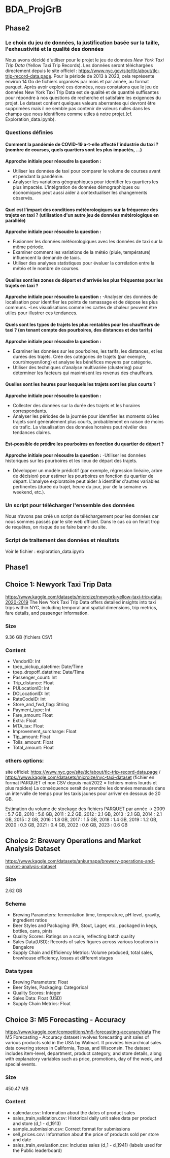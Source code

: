 # BDA_ProjGrB

## Phase2

### Le choix du jeu de données, la justification basée sur la taille, l'exhaustivité et la qualité des données

Nous avons décidé d'utiliser pour le projet le jeu de données _New York Taxi Trip Data_ (Yellow Taxi Trip Records). Les données seront téléchargées directement depuis le site officiel : https://www.nyc.gov/site/tlc/about/tlc-trip-record-data.page. Pour la période de 2013 à 2023, cela représente environ 14 Go de fichiers organisés par mois et par année, au format parquet.
Après avoir exploré ces données, nous constatons que le jeu de données New York Taxi Trip Data est de qualité et de quantité suffisantes pour répondre à nos questions de recherche et satisfaire les exigences du projet.
Le dataset contient quelques valeurs aberrantes qui devront être supprimées mais il ne semble pas contenir de valeurs nulles dans les champs que nous identifions comme utiles à notre projet.(cf. Exploration_data.ipynb).

### Questions définies

#### Comment la pandémie de COVID-19 a-t-elle affecté l'industrie du taxi ? (nombre de courses, quels quartiers sont les plus impactés, ...)

**Approche initiale pour résoudre la question :**

- Utiliser les données de taxi pour comparer le volume de courses avant et pendant la pandémie.
- Analyser les variations géographiques pour identifier les quartiers les plus impactés. L'intégration de données démographiques ou économiques peut aussi aider à contextualiser les changements observés.

#### Quel est l'impact des conditions météorologiques sur la fréquence des trajets en taxi ? (utilisation d'un autre jeu de données métérologique en parallèle)

**Approche initiale pour résoudre la question :**

- Fusionner les données météorologiques avec les données de taxi sur la même période.
- Examiner comment les variations de la météo (pluie, température) influencent la demande de taxis.
- Utiliser des analyses statistiques pour évaluer la corrélation entre la météo et le nombre de courses.

#### Quelles sont les zones de départ et d'arrivée les plus fréquentes pour les trajets en taxi ?

**Approche initiale pour résoudre la question :**
-Analyser des données de localisation pour identifier les points de ramassage et de dépose les plus communs.
-Les visualisations comme les cartes de chaleur peuvent être utiles pour illustrer ces tendances.

#### Quels sont les types de trajets les plus rentables pour les chauffeurs de taxi ? (en tenant compte des pourboires, des distances et des tarifs)

**Approche initiale pour résoudre la question :**

- Examiner les données sur les pourboires, les tarifs, les distances, et les durées des trajets. Crée des catégories de trajets (par exemple, court/moyen/long) et analyse les bénéfices moyens par catégorie.
- Utiliser des techniques d'analyse multivariée (clustering) pour déterminer les facteurs qui maximisent les revenus des chauffeurs.

#### Quelles sont les heures pour lesquels les trajets sont les plus courts ?

**Approche initiale pour résoudre la question :**

- Collecter des données sur la durée des trajets et les horaires correspondants.
- Analyser les périodes de la journée pour identifier les moments où les trajets sont généralement plus courts, probablement en raison de moins de trafic. La visualisation des données horaires peut révéler des tendances claires.

#### Est-possible de prédire les pourboires en fonction du quartier de départ ?

**Approche initiale pour résoudre la question :**
-Utiliser les données historiques sur les pourboires et les lieux de départ des trajets.

- Développer un modèle prédictif (par exemple, régression linéaire, arbre de décision) pour estimer les pourboires en fonction du quartier de départ. L'analyse exploratoire peut aider à identifier d'autres variables pertinentes (durée du trajet, heure du jour, jour de la semaine vs weekend, etc.).

### Un script pour télécharger l'ensemble des données

Nous n’avons pas créé un script de téléchargement pour les données car nous sommes passés par le site web officiel. Dans le cas où on ferait trop de requêtes, on risque de se faire bannir du site.

### Script de traitement des données et résultats

Voir le fichier : exploration_data.ipynb

## Phase1

## Choice 1: Newyork Taxi Trip Data

https://www.kaggle.com/datasets/microize/newyork-yellow-taxi-trip-data-2020-2019
The New York Taxi Trip Data offers detailed insights into taxi trips within NYC, including temporal and spatial dimensions, trip metrics, fare details, and passenger information.

### Size

9.36 GB (fichiers CSV)

### Content

- VendorID: Int
- tpep_pickup_datetime: Date/Time
- tpep_dropoff_datetime: Date/Time
- Passenger_count: Int
- Trip_distance: Float
- PULocationID: Int
- DOLocationID: Int
- RateCodeID: Int
- Store_and_fwd_flag: String
- Payment_type: Int
- Fare_amount: Float
- Extra: Float
- MTA_tax: Float
- Improvement_surcharge: Float
- Tip_amount: Float
- Tolls_amount: Float
- Total_amount: Float

### others options:

site officiel: https://www.nyc.gov/site/tlc/about/tlc-trip-record-data.page / https://www.kaggle.com/datasets/microize/nyc-taxi-dataset
(fichier en format PARQUET et non CSV depuis mai/2022 = fichiers moins lourds et plus rapides)
La conséquence serait de prendre les données mensuels dans un intervalle de temps pour les taxis jaunes pour arriver en dessous de 20 GB.

Estimation du volume de stockage des fichiers PARQUET par année -> 2009 : 5.7 GB, 2010 : 5.6 GB, 2011 : 2.2 GB, 2012 : 2.1 GB, 2013 : 2.1 GB, 2014 : 2.1 GB, 2015 : 2 GB, 2016 : 1.8 GB, 2017 : 1.5 GB, 2018 : 1.4 GB, 2019 : 1.2 GB, 2020 : 0.3 GB, 2021 : 0.4 GB, 2022 : 0.6 GB, 2023 : 0.6 GB

## Choice 2: Brewery Operations and Market Analysis Dataset

https://www.kaggle.com/datasets/ankurnapa/brewery-operations-and-market-analysis-dataset

### Size

2.62 GB

### Schema

- Brewing Parameters: fermentation time, temperature, pH level, gravity, ingredient ratios
- Beer Styles and Packaging: IPA, Stout, Lager, etc., packaged in kegs, bottles, cans, pints
- Quality Scores: Ratings on a scale, reflecting batch quality
- Sales Data(USD): Records of sales figures across various locations in Bangalore
- Supply Chain and Efficiency Metrics: Volume produced, total sales, brewhouse efficiency, losses at different stages

### Data types

- Brewing Parameters: Float
- Beer Styles, Packaging: Categorical
- Quality Scores: Integer
- Sales Data: Float (USD)
- Supply Chain Metrics: Float

## Choice 3: M5 Forecasting - Accuracy

https://www.kaggle.com/competitions/m5-forecasting-accuracy/data
The M5 Forecasting - Accuracy dataset involves forecasting unit sales of various products sold in the USA by Walmart. It provides hierarchical sales data covering stores in California, Texas, and Wisconsin. The dataset includes item-level, department, product category, and store details, along with explanatory variables such as price, promotions, day of the week, and special events.

### Size

450.47 MB

### Content

- calendar.csv: Information about the dates of product sales
- sales_train_validation.csv: Historical daily unit sales data per product and store (d_1 - d_1913)
- sample_submission.csv: Correct format for submissions
- sell_prices.csv: Information about the price of products sold per store and date
- sales_train_evaluation.csv: Includes sales (d_1 - d_1941) (labels used for the Public leaderboard)

